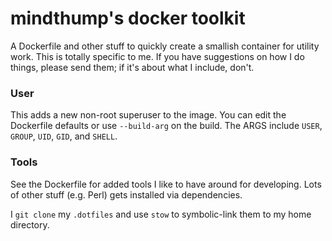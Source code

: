 # mindthump's docker toolkit

A Dockerfile and other stuff to quickly create a smallish container for utility work. This is totally specific to me. If you have suggestions on how I do things, please send them; if it's about what I include, don't.

### User

This adds a new non-root superuser to the image. You can edit the Dockerfile defaults or use `--build-arg` on the build.
The ARGS include `USER`, `GROUP`, `UID`, `GID`, and `SHELL`.

### Tools

See the Dockerfile for added tools I like to have around for developing.
Lots of other stuff (e.g. Perl) gets installed via dependencies.

I `git clone` my `.dotfiles` and use `stow` to symbolic-link them to my home directory.
